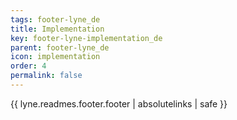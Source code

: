 ```yaml
---
tags: footer-lyne_de
title: Implementation
key: footer-lyne-implementation_de
parent: footer-lyne_de
icon: implementation
order: 4
permalink: false  
---
```

{{ lyne.readmes.footer.footer | absolutelinks | safe }}


